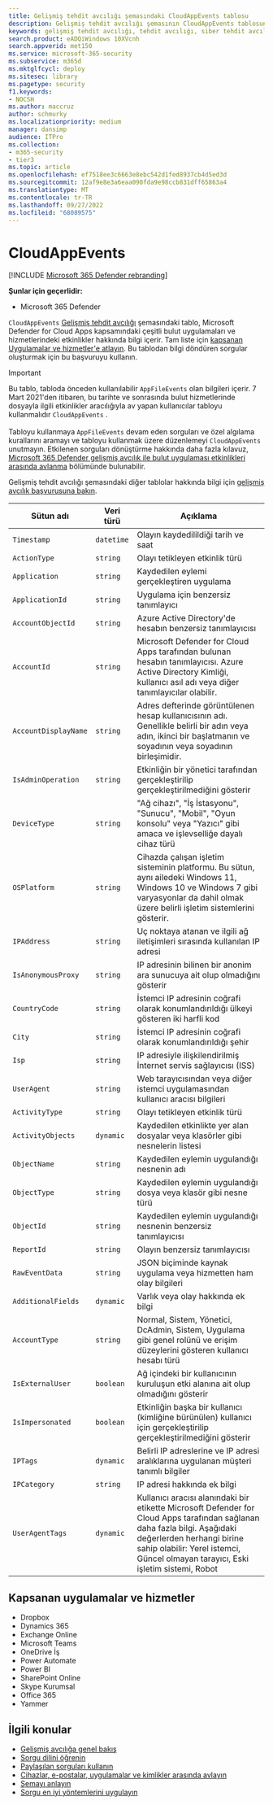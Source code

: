 ```yaml
---
title: Gelişmiş tehdit avcılığı şemasındaki CloudAppEvents tablosu
description: Gelişmiş tehdit avcılığı şemasının CloudAppEvents tablosunda bulut uygulamaları ve hizmetlerinden gelen olaylar hakkında bilgi edinin
keywords: gelişmiş tehdit avcılığı, tehdit avcılığı, siber tehdit avcılığı, Microsoft 365 Defender, microsoft 365, m365, arama, sorgu, telemetri, şema başvurusu, kusto, tablo, sütun, veri türü, açıklama, CloudAppEvents, Cloud Apps için Defender
search.product: eADQiWindows 10XVcnh
search.appverid: met150
ms.service: microsoft-365-security
ms.subservice: m365d
ms.mktglfcycl: deploy
ms.sitesec: library
ms.pagetype: security
f1.keywords:
- NOCSH
ms.author: maccruz
author: schmurky
ms.localizationpriority: medium
manager: dansimp
audience: ITPro
ms.collection:
- m365-security
- tier3
ms.topic: article
ms.openlocfilehash: ef7518ee3c6663e8ebc542d1fed8937cb4d5ed3d
ms.sourcegitcommit: 12af9e8e3a6eaa090fda9e98ccb831dff65863a4
ms.translationtype: MT
ms.contentlocale: tr-TR
ms.lasthandoff: 09/27/2022
ms.locfileid: "68089575"
---
```

# <a name="cloudappevents"></a>CloudAppEvents

[!INCLUDE [Microsoft 365 Defender rebranding](../includes/microsoft-defender.md)]

**Şunlar için geçerlidir:**
- Microsoft 365 Defender

`CloudAppEvents` [Gelişmiş tehdit avcılığı](advanced-hunting-overview.md) şemasındaki tablo, Microsoft Defender for Cloud Apps kapsamındaki çeşitli bulut uygulamaları ve hizmetlerindeki etkinlikler hakkında bilgi içerir. Tam liste için [kapsanan Uygulamalar ve hizmetler'e atlayın](#apps-and-services-covered). Bu tablodan bilgi döndüren sorgular oluşturmak için bu başvuruyu kullanın.

> [!IMPORTANT]
> Bu tablo, tabloda önceden kullanılabilir `AppFileEvents` olan bilgileri içerir. 7 Mart 2021'den itibaren, bu tarihte ve sonrasında bulut hizmetlerinde dosyayla ilgili etkinlikler aracılığıyla av yapan kullanıcılar tabloyu kullanmalıdır `CloudAppEvents` . <br><br>Tabloyu kullanmaya `AppFileEvents` devam eden sorguları ve özel algılama kurallarını aramayı ve tabloyu kullanmak üzere düzenlemeyi `CloudAppEvents` unutmayın. Etkilenen sorguları dönüştürme hakkında daha fazla kılavuz, [Microsoft 365 Defender gelişmiş avcılık ile bulut uygulaması etkinlikleri arasında avlanma](https://techcommunity.microsoft.com/t5/microsoft-365-defender/hunt-across-cloud-app-activities-with-microsoft-365-defender/ba-p/1893857) bölümünde bulunabilir.

Gelişmiş tehdit avcılığı şemasındaki diğer tablolar hakkında bilgi için [gelişmiş avcılık başvurusuna bakın](advanced-hunting-schema-tables.md).

| Sütun adı | Veri türü | Açıklama |
|-------------|-----------|-------------|
| `Timestamp` | `datetime` | Olayın kaydedilildiği tarih ve saat |
| `ActionType` | `string` | Olayı tetikleyen etkinlik türü |
| `Application` | `string` | Kaydedilen eylemi gerçekleştiren uygulama |
| `ApplicationId` | `string` | Uygulama için benzersiz tanımlayıcı |
| `AccountObjectId` | `string` | Azure Active Directory'de hesabın benzersiz tanımlayıcısı |
| `AccountId` | `string` | Microsoft Defender for Cloud Apps tarafından bulunan hesabın tanımlayıcısı. Azure Active Directory Kimliği, kullanıcı asıl adı veya diğer tanımlayıcılar olabilir. |
| `AccountDisplayName` | `string` | Adres defterinde görüntülenen hesap kullanıcısının adı. Genellikle belirli bir adın veya adın, ikinci bir başlatmanın ve soyadının veya soyadının birleşimidir. |
| `IsAdminOperation` | `string` | Etkinliğin bir yönetici tarafından gerçekleştirilip gerçekleştirilmediğini gösterir |
| `DeviceType` | `string` | "Ağ cihazı", "İş İstasyonu", "Sunucu", "Mobil", "Oyun konsolu" veya "Yazıcı" gibi amaca ve işlevselliğe dayalı cihaz türü |
| `OSPlatform` | `string` | Cihazda çalışan işletim sisteminin platformu. Bu sütun, aynı ailedeki Windows 11, Windows 10 ve Windows 7 gibi varyasyonlar da dahil olmak üzere belirli işletim sistemlerini gösterir. |
| `IPAddress` | `string` | Uç noktaya atanan ve ilgili ağ iletişimleri sırasında kullanılan IP adresi |
| `IsAnonymousProxy` | `string` | IP adresinin bilinen bir anonim ara sunucuya ait olup olmadığını gösterir |
| `CountryCode` | `string` | İstemci IP adresinin coğrafi olarak konumlandırıldığı ülkeyi gösteren iki harfli kod |
| `City` | `string` | İstemci IP adresinin coğrafi olarak konumlandırıldığı şehir |
| `Isp` | `string` | IP adresiyle ilişkilendirilmiş İnternet servis sağlayıcısı (ISS) |
| `UserAgent` | `string` | Web tarayıcısından veya diğer istemci uygulamasından kullanıcı aracısı bilgileri |
| `ActivityType` | `string` | Olayı tetikleyen etkinlik türü |
| `ActivityObjects` | `dynamic` | Kaydedilen etkinlikte yer alan dosyalar veya klasörler gibi nesnelerin listesi |
| `ObjectName` | `string` | Kaydedilen eylemin uygulandığı nesnenin adı |
| `ObjectType` | `string` | Kaydedilen eylemin uygulandığı dosya veya klasör gibi nesne türü |
| `ObjectId` | `string` | Kaydedilen eylemin uygulandığı nesnenin benzersiz tanımlayıcısı |
| `ReportId` | `string` | Olayın benzersiz tanımlayıcısı |
| `RawEventData` | `string` | JSON biçiminde kaynak uygulama veya hizmetten ham olay bilgileri |
| `AdditionalFields` | `dynamic` | Varlık veya olay hakkında ek bilgi |
| `AccountType` | `string` | Normal, Sistem, Yönetici, DcAdmin, Sistem, Uygulama gibi genel rolünü ve erişim düzeylerini gösteren kullanıcı hesabı türü |
| `IsExternalUser` | `boolean` | Ağ içindeki bir kullanıcının kuruluşun etki alanına ait olup olmadığını gösterir |
| `IsImpersonated` | `boolean` | Etkinliğin başka bir kullanıcı (kimliğine bürünülen) kullanıcı için gerçekleştirilip gerçekleştirilmediğini gösterir |
| `IPTags` | `dynamic` | Belirli IP adreslerine ve IP adresi aralıklarına uygulanan müşteri tanımlı bilgiler |
| `IPCategory` | `string` | IP adresi hakkında ek bilgi |
| `UserAgentTags` | `dynamic` | Kullanıcı aracısı alanındaki bir etikette Microsoft Defender for Cloud Apps tarafından sağlanan daha fazla bilgi. Aşağıdaki değerlerden herhangi birine sahip olabilir: Yerel istemci, Güncel olmayan tarayıcı, Eski işletim sistemi, Robot |

## <a name="apps-and-services-covered"></a>Kapsanan uygulamalar ve hizmetler

- Dropbox
- Dynamics 365
- Exchange Online
- Microsoft Teams
- OneDrive İş
- Power Automate
- Power BI
- SharePoint Online
- Skype Kurumsal
- Office 365
- Yammer

## <a name="related-topics"></a>İlgili konular

- [Gelişmiş avcılığa genel bakış](advanced-hunting-overview.md)
- [Sorgu dilini öğrenin](advanced-hunting-query-language.md)
- [Paylaşılan sorguları kullanın](advanced-hunting-shared-queries.md)
- [Cihazlar, e-postalar, uygulamalar ve kimlikler arasında avlayın](advanced-hunting-query-emails-devices.md)
- [Şemayı anlayın](advanced-hunting-schema-tables.md)
- [Sorgu en iyi yöntemlerini uygulayın](advanced-hunting-best-practices.md)
